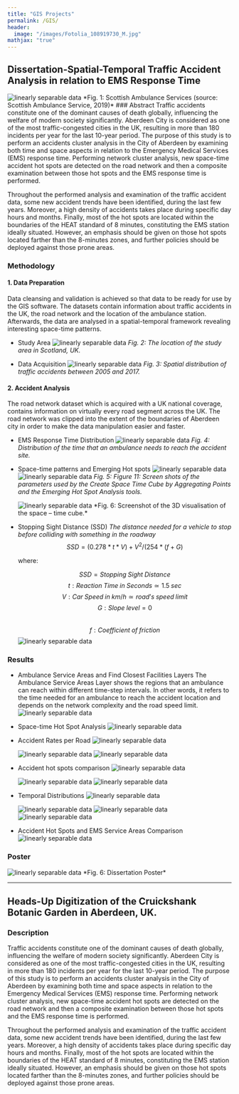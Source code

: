 ```yaml
---
title: "GIS Projects"
permalink: /GIS/
header:
  image: "/images/Fotolia_108919730_M.jpg"
mathjax: "true"
---
```


## Dissertation-Spatial-Temporal Traffic Accident Analysis in relation to EMS Response Time
<img src="{{ site.url }}{{ site.baseurl }}/images/perceptron/AccidentAnalysis.jpg" alt="linearly separable data">
*Fig. 1: Scottish Ambulance Services (source: Scottish Ambulance Service, 2019)*
###               Abstract
Traffic accidents constitute one of the dominant causes of death globally, influencing the welfare of modern society significantly. Aberdeen City is considered as one of the most traffic-congested cities in the UK, resulting in more than 180 incidents per year for the last 10-year period. The purpose of this study is to perform an accidents cluster analysis in the City of Aberdeen by examining both time and space aspects in relation to the Emergency Medical Services (EMS) response time. Performing network cluster analysis, new space-time accident hot spots are detected on the road network and then a composite examination between those hot spots and the EMS response time is performed.

Throughout the performed analysis and examination of the traffic accident data, some new accident trends have been identified, during the last few years. Moreover, a high density of accidents takes place during specific day hours and months. Finally, most of the hot spots are located within the boundaries of the HEAT standard of 8 minutes, constituting the EMS station ideally situated. However, an emphasis should be given on those hot spots located farther than the 8-minutes zones, and further policies should be deployed against those prone areas.

###               Methodology
#### 1. Data Preparation
  Data cleansing and validation is achieved so that data to be ready for use by the GIS software. The datasets contain information about   traffic accidents in the UK, the road network and the location of the ambulance station. Afterwards, the data are analysed in a         spatial-temporal framework revealing interesting space-time patterns.
  * Study Area 
    <img src="{{ site.url }}{{ site.baseurl }}/images/perceptron/StudyArea.jpg" alt="linearly separable data">
    *Fig. 2: The location of the study area in Scotland, UK.*
    
  + Data Acquisition
    <img src="{{ site.url }}{{ site.baseurl }}/images/perceptron/DataAcq.jpg" alt="linearly separable data">
    *Fig. 3: Spatial distribution of traffic accidents between 2005 and 2017.*

#### 2. Accident Analysis
  The road network dataset which is acquired with a UK national coverage, contains information on virtually every road segment across     the UK. The road network was clipped into the extent of the boundaries of Aberdeen city in order to make the data manipulation           easier and faster.
  * EMS Response Time Distribution
    <img src="{{ site.url }}{{ site.baseurl }}/images/Dissertation/image.png" alt="linearly separable data">
    *Fig. 4: Distribution of the time that an ambulance needs to reach the accident site.*
     
  + Space-time patterns and Emerging Hot spots
    <img src="{{ site.url }}{{ site.baseurl }}/images/Dissertation/EmergingHotSpot.jpg" alt="linearly separable data"><img src="{{           site.url }}{{ site.baseurl }}/images/Dissertation/SpaceTimeCube.jpg" alt="linearly separable data">
    *Fig. 5: Figure 11: Screen shots of the parameters used by the Create Space Time Cube by Aggregating Points and the Emerging Hot Spot Analysis tools.*
      
    <img src="{{ site.url }}{{ site.baseurl }}/images/Dissertation/3D Visualization.jpg" alt="linearly separable data">
    *Fig. 6: Screenshot of the 3D visualisation of the space – time cube.*
    
   - Stopping Sight Distance (SSD)
      *The distance needed for a vehicle to stop before colliding with something in the roadway*
      $$SSD=(0.278*t*V)+V^2/(254*(f + G)$$
      
      where:
      
        $$SSD = Stopping\;Sight\;Distance$$
        $$t: Reaction\;Time\;in\;Seconds ≃ 1.5\;sec$$
        $$V: Car\;Speed\;in\;km/h ≃ road’s\;speed\;limit$$
        $$G: Slope\;level = 0$$               
        $$f: Coefficient\;of\;friction$$ <img src="{{site.url }}{{ site.baseurl }}/images/Dissertation/Coefficient.JPG" alt="linearly separable data">


###              Results

  * Ambulance Service Areas and Find Closest Facilities Layers
    The Ambulance Service Areas Layer shows the regions that an ambulance can reach within different time-step intervals. In other           words, it refers to the time needed for an ambulance to reach the accident location and depends on the network complexity and the       road speed limit.<img src="{{site.url }}{{ site.baseurl }}/images/Dissertation/ServiceAreas.jpg" alt="linearly separable data">
  * Space-time Hot Spot Analysis
    <img src="{{site.url }}{{ site.baseurl }}/images/Dissertation/Clusters.jpg" alt="linearly separable data">
    
  * Accident Rates per Road
    <img src="{{site.url }}{{ site.baseurl }}/images/Dissertation/CpR.jpg" alt="linearly separable data">

    
    <img src="{{site.url }}{{ site.baseurl }}/images/Dissertation/CaspR.jpg" alt="linearly separable data">
    
    <img src="{{site.url }}{{ site.baseurl }}/images/Dissertation/DpR.jpg" alt="linearly separable data">
  * Accident hot spots comparison
    <img src="{{site.url }}{{ site.baseurl }}/images/Dissertation/Cr_Cas.jpg" alt="linearly separable data">
    
    <img src="{{site.url }}{{ site.baseurl }}/images/Dissertation/Cr_D.jpg" alt="linearly separable data">
    
    <img src="{{site.url }}{{ site.baseurl }}/images/Dissertation/Cas_D.jpg" alt="linearly separable data">
  * Temporal Distributions
    <img src="{{site.url }}{{ site.baseurl }}/images/Dissertation/Hourly.jpg" alt="linearly separable data">
    
    <img src="{{site.url }}{{ site.baseurl }}/images/Dissertation/Monthly.jpg" alt="linearly separable data">
    
    <img src="{{site.url }}{{ site.baseurl }}/images/Dissertation/Annual.jpg" alt="linearly separable data">
    
    <img src="{{site.url }}{{ site.baseurl }}/images/Dissertation/Clock.JPG" alt="linearly separable data">
  * Accident Hot Spots and EMS Service Areas Comparison
    <img src="{{site.url }}{{ site.baseurl }}/images/Dissertation/Final.jpg" alt="linearly separable data">
    
### Poster
  <img src="{{site.url }}{{ site.baseurl }}/images/Dissertation/Dissertation_Poster.jpg" alt="linearly separable data">
  *Fig. 6: Dissertation Poster*

----------------------------------------------------------------------------------------------------------------------------------------


## Heads-Up Digitization of the Cruickshank Botanic Garden in Aberdeen, UK.

### Description
Traffic accidents constitute one of the dominant causes of death globally, influencing the welfare of modern society significantly. Aberdeen City is considered as one of the most traffic-congested cities in the UK, resulting in more than 180 incidents per year for the last 10-year period. The purpose of this study is to perform an accidents cluster analysis in the City of Aberdeen by examining both time and space aspects in relation to the Emergency Medical Services (EMS) response time. Performing network cluster analysis, new space-time accident hot spots are detected on the road network and then a composite examination between those hot spots and the EMS response time is performed.

Throughout the performed analysis and examination of the traffic accident data, some new accident trends have been identified, during the last few years. Moreover, a high density of accidents takes place during specific day hours and months. Finally, most of the hot spots are located within the boundaries of the HEAT standard of 8 minutes, constituting the EMS station ideally situated. However, an emphasis should be given on those hot spots located farther than the 8-minutes zones, and further policies should be deployed against those prone areas.
